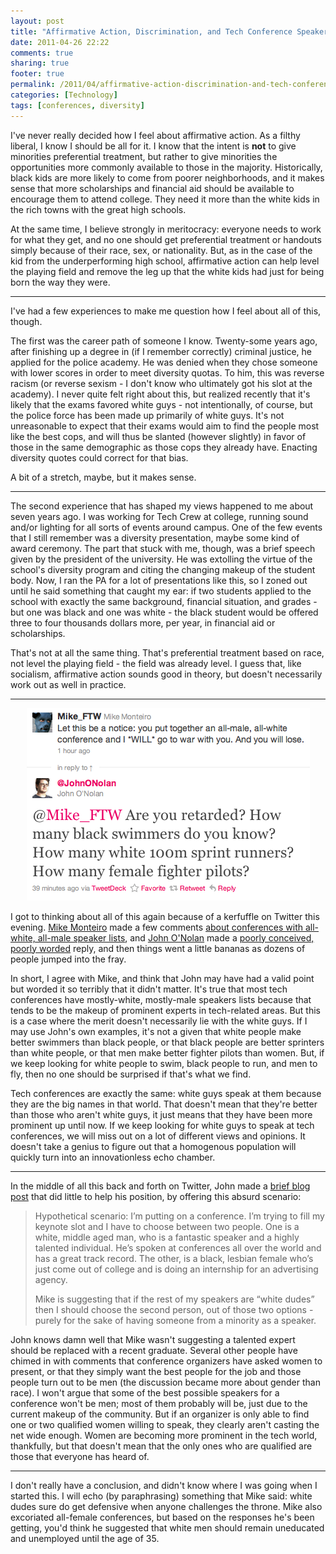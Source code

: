 ```yaml
---
layout: post
title: "Affirmative Action, Discrimination, and Tech Conference Speakers"
date: 2011-04-26 22:22
comments: true
sharing: true
footer: true
permalink: /2011/04/affirmative-action-discrimination-and-tech-conference-speakers
categories: [Technology]
tags: [conferences, diversity]
---
```

I've never really decided how I feel about affirmative action. As a filthy liberal, I know I should be all for it. I know that the intent is <strong>not</strong> to give minorities preferential treatment, but rather to give minorities the opportunities more commonly available to those in the majority. Historically, black kids are more likely to come from poorer neighborhoods, and it makes sense that more scholarships and financial aid should be available to encourage them to attend college. They need it more than the white kids in the rich towns with the great high schools.

At the same time, I believe strongly in meritocracy: everyone needs to work for what they get, and no one should get preferential treatment or handouts simply because of their race, sex, or nationality. But, as in the case of the kid from the underperforming high school, affirmative action can help level the playing field and remove the leg up that the white kids had just for being born the way they were.

<hr>

I've had a few experiences to make me question how I feel about all of this, though.

The first was the career path of someone I know. Twenty-some years ago, after finishing up a degree in (if I remember correctly) criminal justice, he applied for the police academy. He was denied when they chose someone with lower scores in order to meet diversity quotas. To him, this was reverse racism (or reverse sexism - I don't know who ultimately got his slot at the academy). I never quite felt right about this, but realized recently that it's likely that the exams favored white guys - not intentionally, of course, but the police force has been made up primarily of white guys. It's not unreasonable to expect that their exams would aim to find the people most like the best cops, and will thus be slanted (however slightly) in favor of those in the same demographic as those cops they already have. Enacting diversity quotes could correct for that bias.

A bit of a stretch, maybe, but it makes sense.

<hr>

The second experience that has shaped my views happened to me about seven years ago. I was working for Tech Crew at college, running sound and/or lighting for all sorts of events around campus. One of the few events that I still remember was a diversity presentation, maybe some kind of award ceremony. The part that stuck with me, though, was a brief speech given by the president of the university. He was extolling the virtue of the school's diversity program and citing the changing makeup of the student body. Now, I ran the PA for a lot of presentations like this, so I zoned out until he said something that caught my ear: if two students applied to the school with exactly the same background, financial situation, and grades - but one was black and one was white - the black student would be offered three to four thousands dollars more, per year, in financial aid or scholarships.

That's not at all the same thing. That's preferential treatment based on race, not level the playing field - the field was already level. I guess that, like socialism, affirmative action sounds good in theory, but doesn't necessarily work out as well in practice.

<hr>

<center><img src="/files/images/mike_ftw-johnonolan-20110426-221743.png" alt="Mike and John" /></center>

I got to thinking about all of this again because of a kerfuffle on Twitter this evening. <a href="http://twitter.com/#!/mike_ftw">Mike Monteiro</a> made a few comments <a href="http://twitter.com/#!/Mike_FTW/status/63015988739850240">about conferences with all-white, all-male speaker lists</a>, and <a href="http://twitter.com/#!/JohnONolan">John O'Nolan</a> made a <a href="http://twitter.com/#!/JohnONolan/status/63027246516011008">poorly conceived, poorly worded</a> reply, and then things went a little bananas as dozens of people jumped into the fray.

In short, I agree with Mike, and think that John may have had a valid point but worded it so terribly that it didn't matter. It's true that most tech conferences have mostly-white, mostly-male speakers lists because that tends to be the makeup of prominent experts in tech-related areas. But this is a case where the merit doesn't necessarily lie with the white guys. If I may use John's own examples, it's not a given that white people make better swimmers than black people, or that black people are better sprinters than white people, or that men make better fighter pilots than women. But, if we keep looking for white people to swim, black people to run, and men to fly, then no one should be surprised if that's what we find.

Tech conferences are exactly the same: white guys speak at them because they are the big names in that world. That doesn't mean that they're better than those who aren't white guys, it just means that they have been more prominent up until now. If we keep looking for white guys to speak at tech conferences, we will miss out on a lot of different views and opinions. It doesn't take a genius to figure out that a homogenous population will quickly turn into an innovationless echo chamber.

<hr>

In the middle of all this back and forth on Twitter, John made a <a href="http://johnonolan.tumblr.com/post/4970512498/discrimination">brief blog post</a> that did little to help his position, by offering this absurd scenario:
<blockquote>
<p>Hypothetical scenario: I’m putting on a conference. I’m trying to fill my keynote slot and I have to choose between two people. One is a white, middle aged man, who is a fantastic speaker and a highly talented individual. He’s spoken at conferences all over the world and has a great track record. The other, is a black, lesbian female who’s just come out of college and is doing an internship for an advertising agency.</p>
<p>Mike is suggesting that if the rest of my speakers are “white dudes” then I should choose the second person, out of those two options - purely for the sake of having someone from a minority as a speaker. </p>
</blockquote>
John knows damn well that Mike wasn't suggesting a talented expert should be replaced with a recent graduate. Several other people have chimed in with comments that conference organizers have asked women to present, or that they simply want the best people for the job and those people turn out to be men (the discussion became more about gender than race). I won't argue that some of the best possible speakers for a conference won't be men; most of them probably will be, just due to the current makeup of the community. But if an organizer is only able to find one or two qualified women willing to speak, they clearly aren't casting the net wide enough. Women are becoming more prominent in the tech world, thankfully, but that doesn't mean that the only ones who are qualified are those that everyone has heard of.

<hr>

I don't really have a conclusion, and didn't know where I was going when I started this. I will echo (by paraphrasing) something that Mike said: white dudes sure do get defensive when anyone challenges the throne. Mike also excoriated all-female conferences, but based on the responses he's been getting, you'd think he suggested that white men should remain uneducated and unemployed until the age of 35.